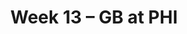 ---
layout: game
title: Week 13 – GB at PHI
season: 2004
game_id: 2004_13_GB_PHI
away_team: GB
home_team: PHI
---